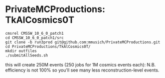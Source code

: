 # PrivateMCProductions: TkAlCosmics0T

```
cmsrel CMSSW_10_6_0_patch1
cd CMSSW_10_6_0_patch1/src
git clone -b run3prod git@github.com:mmusich/PrivateMCProductions.git
cd PrivateMCProductions/TkAlCosmics0T/
mkdir outfiles
./submitAllSeeds.sh
```

this will create 250M events (250 jobs for 1M cosmics events each): N.B. efficiency is not 100% so you'll see many less reconstruction-level events.
